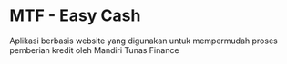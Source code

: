# MTF - Easy Cash

Aplikasi berbasis website yang digunakan untuk mempermudah proses pemberian kredit oleh Mandiri Tunas Finance
